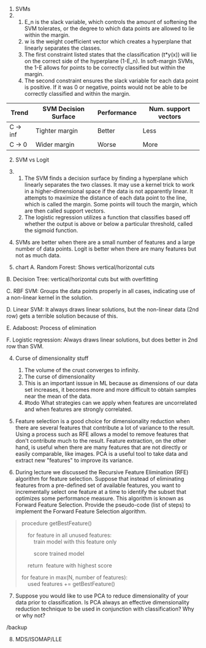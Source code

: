 1. SVMs
1.   
    1.  E_n is the slack variable, which controls the amount of softening the SVM tolerates, or the degree to which data points are allowed to lie within the margin.
    2.  w is the weight coefficient vector which creates a hyperplane that linearly separates the classes.
    3.  The first constraint listed states that the classification (t*y(x)) will lie on the correct side of the hyperplane (1-E_n). In soft-margin SVMs, the 1-E allows for points to be correctly classified but within the margin.
    4.  The second constraint ensures the slack variable for each data point is positive. If it was 0 or negative, points would not be able to be correctly classified and within the margin.

| Trend    | SVM Decision Surface | Performance | Num. support vectors |
| -------- | -------------------- | ----------- | -------------------- |
| C -> inf | Tighter margin       | Better      | Less                 |
| C -> 0   | Wider margin         | Worse       | More                     |

2. SVM vs Logit
1. 
	1. The SVM finds a decision surface by finding a hyperplane which linearly separates the two classes. It may use a kernel trick to work in a higher-dimensional space if the data is not apparently linear. It attempts to maximize the distance of each data point to the line, which is called the margin. Some points will touch the margin, which are then called support vectors.
	2. The logistic regression utilizes a function that classifies based off whether the output is above or below a particular threshold, called the sigmoid function.
2.  SVMs are better when there are a small number of features and a large number of data points. Logit is better when there are many features but not as much data.
   
3. chart
A. Random Forest: Shows vertical/horizontal cuts

B. Decision Tree: vertical/horizontal cuts but with overfitting

C. RBF SVM: Groups the data points properly in all cases, indicating use of a non-linear kernel in the solution.

D. Linear SVM: It always draws linear solutions, but the non-linear data (2nd row) gets a terrible solution because of this.

E. Adaboost: Process of elimination

F. Logistic regression: Always draws linear solutions, but does better in 2nd row than SVM.

4. Curse of dimensionality stuff
	1. The volume of the crust converges to infinity.
	2.  The curse of dimensionality
	3.  This is an important isssue in ML because as dimensions of our data set increases, it becomes more and more difficult to obtain samples near the mean of the data.
	4. #todo What strategies can we apply when features are uncorrelated and when features are strongly correlated.
5. 
	Feature selection is a good choice for dimensionality reduction when there are several features that contribute a lot of variance to the result. Using a process such as RFE allows a model to remove features that don't contribute much to the result. Feature extraction, on the other hand, is useful when there are many features that are not directly or easily comparable, like images. PCA is a useful tool to take data and extract new "features" to improve its variance.

6. During lecture we discussed the Recursive Feature Elimination (RFE) algorithm for feature selection. Suppose that instead of eliminating features from a pre-defined set of available features, you want to incrementally select one feature at a time to identify the subset that optimizes some performance measure. This algorithm is known as Forward Feature Selection.
	Provide the pseudo-code (list of steps) to implement the Forward Feature Selection algorithm.
	
> procedure getBestFeature()
> 
>     for feature in all unused features:  
>         train model with this feature only
> 
>         score trained model
> 
>     return  feature with highest score  
> 
> for feature in max(N, number of features):  
>     used features += getBestFeature()
	

7. Suppose you would like to use PCA to reduce dimensionality of your data prior to classification. Is PCA always an effective dimensionality reduction technique to be used in conjunction with classification? Why or why not?

/backup

8. MDS/ISOMAP/LLE
